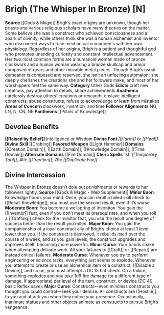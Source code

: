 ﻿---
ability:
- Intelligence
- Wisdom
ability_boost:
- Intelligence
- Wisdom
alignment: N
deity:
- '[[DATABASE/deity/Brigh|Brigh]]'
- '[[DATABASE/deity/Pillars of Knowledge|Pillars ofKnowledge]]'
deity_category: Other Gods
divine_font: Harm or Heal
domain:
- '[[DATABASE/domain/Creation Domain|Creation]]'
- '[[DATABASE/domain/Earth Domain|Earth]]'
- '[[DATABASE/domain/Fire Domain|Fire]]'
- '[[DATABASE/domain/Knowledge Domain|Knowledge]]'
- '[[DATABASE/domain/Time Domain|Time]]'
favored_weapon: '[[DATABASE/weapon/Light Hammer|Light Hammer]]'
follower_alignment:
- LN
- NG
- N
- NE
- CN
id: '33'
name: Brigh
rarity: Common
skill:
- '[[DATABASE/skill/Crafting|Crafting]]'
source: '[[DATABASE/source/Gods & Magic|Gods & Magic]]'
trait: null
type: Deity

---
# Brigh (The Whisper In Bronze) [N]

**Source** [[Gods & Magic]] 
Brigh’s exact origins are unknown, though her priests and various religious scholars have many theories on the matter. Some believe she was a construct who achieved consciousness and a spark of divinity, while others think she was a human alchemist and inventor who discovered ways to fuse mechanical components with her own physiology. Regardless of her origins, Brigh is a patient and thoughtful god who promotes unending curiosity and constant intellectual advancement. Her two most common forms are a humanoid woman made of bronze clockwork and a human woman wearing a bronze skullcap and armor composed of gears and other movable metal pieces. Though Brigh’s usual demeanor is composed and reserved, she isn’t an unfeeling automaton; she deeply cherishes the creations she and her followers make, and most of her worshippers feel the same way.
**Category** Other Gods
**Edicts** craft new creations, pay attention to details, share achievements
**Anathema** carelessly destroy others’ creations or research, enslave intelligent constructs, abuse constructs, refuse to acknowledge or learn from mistakes
**Areas of Concern** clockwork, invention, and time
**Follower Alignments** NG, LN, N, CN, NE
**Pantheons** [[Pillars of Knowledge]]

## Devotee Benefits

**[[Raised by Belief]]** Intelligence or Wisdom
**Divine Font** _[[Harm]]_ or _[[Heal]]_
**Divine Skill** [[Crafting]]
**Favored Weapon** [[Light Hammer]]
**Domains** [[Creation Domain]], [[Earth Domain]], [[Knowledge Domain]], [[Time Domain]]
**Alternate Domains** [[Fire Domain]]
**Cleric Spells** 1st: _[[Temporary Tool]]_, 4th: _[[Creation]]_, 7th: _[[Duplicate Foe]]_

## Divine Intercession

The Whisper in Bronze doesn’t dole out punishments or rewards to her followers lightly.
**Source** [[Gods & Magic - Web Supplement]]
**Minor Boon**: Knowledge floods your mind. Once, you can reroll a failed skill check to [[Recall Knowledge]]; you must use the second result, even if it’s worse.
**Moderate Boon**: You become a wellspring of invention. You gain the [[Inventor]] feat, even if you don’t meet its prerequisites, and when you roll a [[Crafting]] check for the Inventor feat, you use the result one degree of success better than the result you rolled.
**Major Boon**: You gain the companionship of a loyal construct ally of Brigh’s choice at least 1 level lower than you. If the construct is destroyed, it rebuilds itself over the course of a week, and as you gain levels, the construct upgrades and improves itself, becoming more powerful.
**Minor Curse**: Your hands shake when attempting delicate work. All your failures to [[Craft]] or [[Repair]] are instead critical failures.
**Moderate Curse**: Whenever you try to perform engineering or science tasks, everything just seems to explode. Whenever you attempt to create or use an alchemical item or a construct, [[Disable a Device]], and so on, you must attempt a DC 15 flat check. On a failure, something explodes and you take 1d6 fire damage (or a different type of damage, if appropriate) per level of the item, construct, or device (DC 40 basic Reflex save).
**Major Curse**: Constructs—even mindless constructs you thought you could control—seek your demise. All constructs are [[Hostile]] to you and attack you when they notice your presence. Occasionally, inanimate statues and other objects animate as constructs to pursue Brigh’s vengeance.